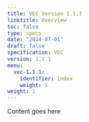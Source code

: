 ```yaml
---
title: VEC Version 1.1.1
linktitle: Overview
toc: false
type: specs
date: "2014-07-01"
draft: false
specification: VEC
version: 1.1.1
menu:
  vec-1.1.1:
    identifier: index    
    weight: 1
weight: 1
---
```

Content goes here